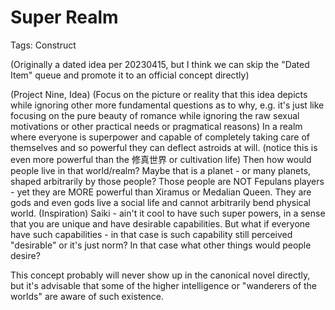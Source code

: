 # Super Realm

Tags: Construct

(Originally a dated idea per 20230415, but I think we can skip the "Dated Item" queue and promote it to an official concept directly)

(Project Nine, Idea) (Focus on the picture or reality that this idea depicts while ignoring other more fundamental questions as to why, e.g. it's just like focusing on the pure beauty of romance while ignoring the raw sexual motivations or other practical needs or pragmatical reasons) In a realm where everyone is superpower and capable of completely taking care of themselves and so powerful they can deflect astroids at will. (notice this is even more powerful than the 修真世界 or cultivation life) Then how would people live in that world/realm? Maybe that is a planet - or many planets, shaped arbitrarily by those people? Those people are NOT Fepulans players - yet they are MORE powerful than Xiramus or Medalian Queen. They are gods and even gods live a social life and cannot arbitrarily bend physical world. (Inspiration) Saiki - ain't it cool to have such super powers, in a sense that you are unique and have desirable capabilities. But what if everyone have such capabilities - in that case is such capability still perceived "desirable" or it's just norm? In that case what other things would people desire?

This concept probably will never show up in the canonical novel directly, but it's advisable that some of the higher intelligence or "wanderers of the worlds" are aware of such existence.